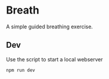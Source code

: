 # Breath

A simple guided breathing exercise.

## Dev

Use the script to start a local webserver

    npm run dev
